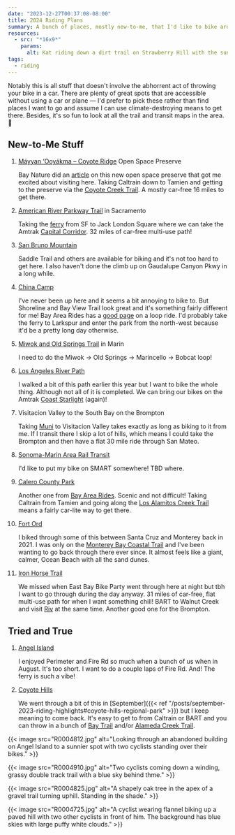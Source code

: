 ```yaml
---
date: "2023-12-27T00:37:08-08:00"
title: 2024 Riding Plans
summary: A bunch of places, mostly new-to-me, that I'd like to bike around in 2024.
resources:
  - src: "*16x9*"
    params:
      alt: Kat riding down a dirt trail on Strawberry Hill with the sunset behind her highlighting a portion of the trail behind her.
tags:
  - riding
---
```


Notably this is all stuff that doesn't involve the abhorrent act of throwing your bike in a car. There are plenty of great spots that are accessible without using a car or plane — I'd prefer to pick these rather than find places I want to go and assume I can use climate-destroying means to get there. Besides, it's so fun to look at all the trail and transit maps in the area. 🚏 

## New-to-Me Stuff

1. [Máyyan ‘Ooyákma – Coyote Ridge](https://www.openspaceauthority.org/preserves/coyoteridge.html) Open Space Preserve

   Bay Nature did an [article](https://baynature.org/article/new-south-bay-preserve-protects-endangered-species/) on this new open space preserve that got me excited about visiting here. Taking Caltrain down to Tamien and getting to the preserve via the [Coyote Creek Trail](https://www.sanjoseca.gov/Home/Components/FacilityDirectory/FacilityDirectory/3037/2058). A mostly car-free 16 miles to get there.
1. [American River Parkway Trail](https://regionalparks.saccounty.gov/Parks/Pages/JedediahSmith.aspx) in Sacramento
    
    Taking the [ferry](https://sanfranciscobayferry.com/oakland-alameda-ferry-route) from SF to Jack London Square where we can take the Amtrak [Capital Corridor](https://www.amtrak.com/capitol-corridor-train). 32 miles of car-free multi-use path!
1. [San Bruno Mountain](https://www.smcgov.org/parks/san-bruno-mountain-state-county-park)

    Saddle Trail and others are available for biking and it's not too hard to get here. I also haven't done the climb up on Gaudalupe Canyon Pkwy in a long while.
1. [China Camp](https://friendsofchinacamp.org/visit-the-park/activities/)

    I've never been up here and it seems a bit annoying to bike to. But Shoreline and Bay View Trail look great and it's something fairly different for me! Bay Area Rides has a [good page](https://bayarearides.com/rides/chinacamp/) on a loop ride. I'd probably take the ferry to Larkspur and enter the park from the north-west because it'd be a pretty long day otherwise.
1. [Miwok and Old Springs Trail](https://www.trailforks.com/route/marincello-bobcat-miwok-and-old-springs-loop/) in Marin

    I need to do the Miwok → Old Springs → Marincello → Bobcat loop!
1. [Los Angeles River Path](https://www.latimes.com/travel/newsletter/2023-08-03/birdwatching-bike-ride-la-river-elysian-valley-path-the-wild)

    I walked a bit of this path earlier this year but I want to bike the whole thing. Although not all of it is completed. We can bring our bikes on the Amtrak [Coast Starlight](https://www.amtrak.com/coast-starlight-train) (again)!
1. Visitacion Valley to the South Bay on the Brompton

    Taking [Muni](https://www.sfmta.com/routes/8-bayshore) to Visitacion Valley takes exactly as long as biking to it from me. If I transit there I skip a lot of hills, which means I could take the Brompton and then have a flat 30 mile ride through San Mateo.
1. [Sonoma-Marin Area Rail Transit](https://www.sonomamarintrain.org)

    I'd like to put my bike on SMART somewhere! TBD where.
1. [Calero County Park](https://parks.sccgov.org/santa-clara-county-parks/calero-county-park)

    Another one from [Bay Area Rides](https://bayarearides.com/rides/calero/). Scenic and not difficult! Taking Caltrain from Tamien and going along the [Los Alamitos Creek Trail](https://www.sanjoseca.gov/Home/Components/FacilityDirectory/FacilityDirectory/2997/2058) means a fairly car-lite way to get there.
1. [Fort Ord](https://www.blm.gov/programs/national-conservation-lands/california/fort-ord-national-monument)

    I biked through some of this between Santa Cruz and Monterey back in 2021. I was only on the [Monterey Bay Coastal Trail](https://www.traillink.com/trail/monterey-bay-coastal-recreation-trail/) and I've been wanting to go back through there ever since. It almost feels like a giant, calmer, Ocean Beach with all the sand dunes.
1. [Iron Horse Trail](https://www.ebparks.org/trails/interpark/iron-horse)

    We missed when East Bay Bike Party went through here at night but tbh I want to go through during the day anyway. 31 miles of car-free, flat multi-use path for when I want something chill! BART to Walnut Creek and visit [Riv](https://www.rivbike.com) at the same time. Another good one for the Brompton.

## Tried and True

1. [Angel Island](https://www.parks.ca.gov/?page_id=468)

    I enjoyed Perimeter and Fire Rd so much when a bunch of us when in August. It's too short. I want to do a couple laps of Fire Rd. And! The ferry is such a vibe!
1. [Coyote Hills](https://www.ebparks.org/parks/coyote-hills)

    We went through a bit of this in [September]({{< ref "/posts/september-2023-riding-highlights#coyote-hills-regional-park" >}}) but I keep meaning to come back. It's easy to get to from Caltrain or BART and you can throw in a bunch of [Bay Trail](https://mtc.ca.gov/operations/regional-trails-parks/san-francisco-bay-trail/bay-trail-interactive-map) and/or [Alameda Creek Trail](https://www.ebparks.org/trails/interpark/alameda-creek).

{{< image src="R0004812.jpg" alt="Looking through an abandoned building on Angel Island to a sunnier spot with two cyclists standing over their bikes." >}}

{{< image src="R0004910.jpg" alt="Two cyclists coming down a winding, grassy double track trail with a blue sky behind thme." >}}

{{< image src="R0004825.jpg" alt="A shapely oak tree in the apex of a gravel trail turning uphill. Standing in the shade." >}}

{{< image src="R0004725.jpg" alt="A cyclist wearing flannel biking up a paved hill with two other cyclists in front of him. The background has blue skies with large puffy white clouds." >}}